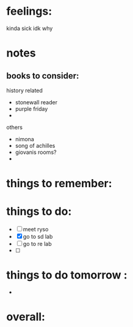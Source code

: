 # feelings:
kinda sick idk why 

# notes
## books to consider:
history related
- stonewall reader 
- purple friday 
- 

others 
- nimona
- song of achilles 
- giovanis rooms?
- 

# things to remember:

# things to do:
- [ ] meet ryso 
- [x] go to sd lab
- [ ] go to re lab
- [ ] 
# things to do tomorrow :
- 
# overall:

